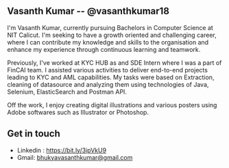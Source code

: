 ## Vasanth Kumar -- @vasanthkumar18

I'm Vasanth Kumar, currently pursuing Bachelors in Computer Science at NIT Calicut. I'm seeking to have a growth oriented and challenging career, where I can contribute my knowledge and skills to the organisation and enhance my experience through continuous learning and teamwork.

Previously, I've worked at KYC HUB as and SDE Intern where I was a part of FinCAI team. I assisted various activities to deliver end-to-end projects leading to KYC and AML capabilities. My tasks were based on Extraction, cleaning of datasource and analyzing them using technologies of Java, Selenium, ElasticSearch and Postman API. 

Off the work, I enjoy creating digital illustrations and various posters using Adobe softwares such as Illustrator or Photoshop. 


## Get in touch 
* Linkedin : https://bit.ly/3ipVkU9
* Gmail: bhukyavasanthkumar@gmail.com
